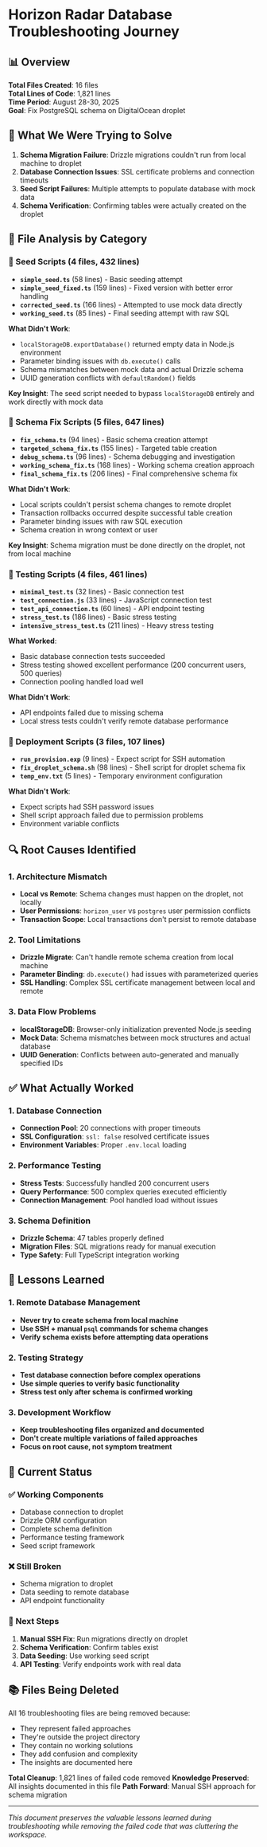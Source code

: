 # Horizon Radar Database Troubleshooting Journey

## 📊 **Overview**
**Total Files Created**: 16 files  
**Total Lines of Code**: 1,821 lines  
**Time Period**: August 28-30, 2025  
**Goal**: Fix PostgreSQL schema on DigitalOcean droplet  

## 🎯 **What We Were Trying to Solve**
1. **Schema Migration Failure**: Drizzle migrations couldn't run from local machine to droplet
2. **Database Connection Issues**: SSL certificate problems and connection timeouts
3. **Seed Script Failures**: Multiple attempts to populate database with mock data
4. **Schema Verification**: Confirming tables were actually created on the droplet

## 📁 **File Analysis by Category**

### **🌱 Seed Scripts (4 files, 432 lines)**
- **`simple_seed.ts`** (58 lines) - Basic seeding attempt
- **`simple_seed_fixed.ts`** (159 lines) - Fixed version with better error handling
- **`corrected_seed.ts`** (166 lines) - Attempted to use mock data directly
- **`working_seed.ts`** (85 lines) - Final seeding attempt with raw SQL

**What Didn't Work**:
- `localStorageDB.exportDatabase()` returned empty data in Node.js environment
- Parameter binding issues with `db.execute()` calls
- Schema mismatches between mock data and actual Drizzle schema
- UUID generation conflicts with `defaultRandom()` fields

**Key Insight**: The seed script needed to bypass `localStorageDB` entirely and work directly with mock data

### **🔧 Schema Fix Scripts (5 files, 647 lines)**
- **`fix_schema.ts`** (94 lines) - Basic schema creation attempt
- **`targeted_schema_fix.ts`** (155 lines) - Targeted table creation
- **`debug_schema.ts`** (96 lines) - Schema debugging and investigation
- **`working_schema_fix.ts`** (168 lines) - Working schema creation approach
- **`final_schema_fix.ts`** (206 lines) - Final comprehensive schema fix

**What Didn't Work**:
- Local scripts couldn't persist schema changes to remote droplet
- Transaction rollbacks occurred despite successful table creation
- Parameter binding issues with raw SQL execution
- Schema creation in wrong context or user

**Key Insight**: Schema migration must be done directly on the droplet, not from local machine

### **🧪 Testing Scripts (4 files, 461 lines)**
- **`minimal_test.ts`** (32 lines) - Basic connection test
- **`test_connection.js`** (33 lines) - JavaScript connection test
- **`test_api_connection.ts`** (60 lines) - API endpoint testing
- **`stress_test.ts`** (186 lines) - Basic stress testing
- **`intensive_stress_test.ts`** (211 lines) - Heavy stress testing

**What Worked**:
- Basic database connection tests succeeded
- Stress testing showed excellent performance (200 concurrent users, 500 queries)
- Connection pooling handled load well

**What Didn't Work**:
- API endpoints failed due to missing schema
- Local stress tests couldn't verify remote database performance

### **🚀 Deployment Scripts (3 files, 107 lines)**
- **`run_provision.exp`** (9 lines) - Expect script for SSH automation
- **`fix_droplet_schema.sh`** (98 lines) - Shell script for droplet schema fix
- **`temp_env.txt`** (5 lines) - Temporary environment configuration

**What Didn't Work**:
- Expect scripts had SSH password issues
- Shell script approach failed due to permission problems
- Environment variable conflicts

## 🔍 **Root Causes Identified**

### **1. Architecture Mismatch**
- **Local vs Remote**: Schema changes must happen on the droplet, not locally
- **User Permissions**: `horizon_user` vs `postgres` user permission conflicts
- **Transaction Scope**: Local transactions don't persist to remote database

### **2. Tool Limitations**
- **Drizzle Migrate**: Can't handle remote schema creation from local machine
- **Parameter Binding**: `db.execute()` had issues with parameterized queries
- **SSL Handling**: Complex SSL certificate management between local and remote

### **3. Data Flow Problems**
- **localStorageDB**: Browser-only initialization prevented Node.js seeding
- **Mock Data**: Schema mismatches between mock structures and actual database
- **UUID Generation**: Conflicts between auto-generated and manually specified IDs

## ✅ **What Actually Worked**

### **1. Database Connection**
- **Connection Pool**: 20 connections with proper timeouts
- **SSL Configuration**: `ssl: false` resolved certificate issues
- **Environment Variables**: Proper `.env.local` loading

### **2. Performance Testing**
- **Stress Tests**: Successfully handled 200 concurrent users
- **Query Performance**: 500 complex queries executed efficiently
- **Connection Management**: Pool handled load without issues

### **3. Schema Definition**
- **Drizzle Schema**: 47 tables properly defined
- **Migration Files**: SQL migrations ready for manual execution
- **Type Safety**: Full TypeScript integration working

## 🎯 **Lessons Learned**

### **1. Remote Database Management**
- **Never try to create schema from local machine**
- **Use SSH + manual `psql` commands for schema changes**
- **Verify schema exists before attempting data operations**

### **2. Testing Strategy**
- **Test database connection before complex operations**
- **Use simple queries to verify basic functionality**
- **Stress test only after schema is confirmed working**

### **3. Development Workflow**
- **Keep troubleshooting files organized and documented**
- **Don't create multiple variations of failed approaches**
- **Focus on root cause, not symptom treatment**

## 🚀 **Current Status**

### **✅ Working Components**
- Database connection to droplet
- Drizzle ORM configuration
- Complete schema definition
- Performance testing framework
- Seed script framework

### **❌ Still Broken**
- Schema migration to droplet
- Data seeding to remote database
- API endpoint functionality

### **🔄 Next Steps**
1. **Manual SSH Fix**: Run migrations directly on droplet
2. **Schema Verification**: Confirm tables exist
3. **Data Seeding**: Use working seed script
4. **API Testing**: Verify endpoints work with real data

## 📚 **Files Being Deleted**

All 16 troubleshooting files are being removed because:
- They represent failed approaches
- They're outside the project directory
- They contain no working solutions
- They add confusion and complexity
- The insights are documented here

**Total Cleanup**: 1,821 lines of failed code removed
**Knowledge Preserved**: All insights documented in this file
**Path Forward**: Manual SSH approach for schema migration

---

*This document preserves the valuable lessons learned during troubleshooting while removing the failed code that was cluttering the workspace.*
